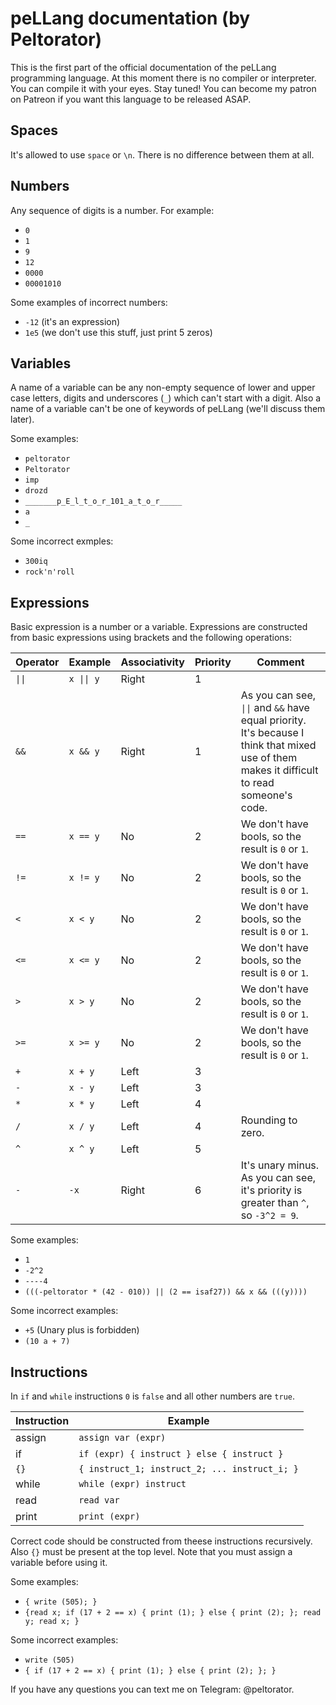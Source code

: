 # peLLang documentation (by Peltorator)

This is the first part of the official documentation of the peLLang programming language. At this moment there is no compiler or interpreter. You can compile it with your eyes. Stay tuned! You can become my patron on Patreon if you want this language to be released ASAP.

## Spaces

It's allowed to use `space` or `\n`. There is no difference between them at all.

## Numbers

Any sequence of digits is a number. For example:

- `0`
- `1`
- `9`
- `12`
- `0000`
- `00001010`

Some examples of incorrect numbers:

- `-12` (it's an expression)
- `1e5` (we don't use this stuff, just print 5 zeros)

## Variables

A name of a variable can be any non-empty sequence of lower and upper case letters, digits and underscores (`_`) which can't start with a digit.
Also a name of a variable can't be one of keywords of peLLang (we'll discuss them later).

Some examples:

- `peltorator`
- `Peltorator`
- `imp`
- `drozd`
- `_______p_E_l_t_o_r_101_a_t_o_r_____`
- `a`
- `_`

Some incorrect exmples:

- `300iq`
- `rock'n'roll`


## Expressions

Basic expression is a number or a variable. Expressions are constructed from basic expressions using brackets and the following operations:

Operator | Example       | Associativity | Priority | Comment
---------|---------------|---------------|----------|--------
 `\|\|`  | `x \|\| y`    | Right         | 1        |
 `&&`    | `x && y`      | Right         | 1        | As you can see, `\|\|` and `&&` have equal priority. It's because I think that mixed use of them makes it difficult to read someone's code.
 `==`    | `x == y`      | No            | 2        | We don't have bools, so the result is `0` or `1`.
 `!=`    | `x != y`      | No            | 2        | We don't have bools, so the result is `0` or `1`.
 `<`     | `x < y`       | No            | 2        | We don't have bools, so the result is `0` or `1`.
 `<=`    | `x <= y`      | No            | 2        | We don't have bools, so the result is `0` or `1`.
 `>`     | `x > y`       | No            | 2        | We don't have bools, so the result is `0` or `1`.
 `>=`    | `x >= y`      | No            | 2        | We don't have bools, so the result is `0` or `1`.
 `+`     | `x + y`       | Left          | 3        |
 `-`     | `x - y`       | Left          | 3        |
 `*`     | `x * y`       | Left          | 4        |
 `/`     | `x / y`       | Left          | 4        | Rounding to zero.
 `^`     | `x ^ y`       | Left          | 5        |
 `-`     | `-x`          | Right         | 6        | It's unary minus. As you can see, it's priority is greater than `^`, so `-3^2 = 9`.

Some examples:

- `1`
- `-2^2`
- `----4`
- `(((-peltorator * (42 - 010)) || (2 == isaf27)) && x && (((y))))`

Some incorrect examples:
- `+5` (Unary plus is forbidden)
- `(10 a + 7)`

## Instructions

In `if` and `while` instructions `0` is `false` and all other numbers are `true`.

Instruction     | Example
----------------|---------
assign          | `assign var (expr)`
if              | `if (expr) { instruct } else { instruct }`
`{}`            | `{ instruct_1; instruct_2; ... instruct_i; }`
while           | `while (expr) instruct`
read            | `read var`
print           | `print (expr)`

Correct code should be constructed from theese instructions recursively. Also `{}` must be present at the top level.
Note that you must assign a variable before using it.

Some examples:

- `{ write (505); }`
- `{read x; if (17 + 2 == x) { print (1); } else { print (2); }; read y; read x; }`

Some incorrect examples:

- `write (505)`
- `{ if (17 + 2 == x) { print (1); } else { print (2); }; }`


If you have any questions you can text me on Telegram: @peltorator.
